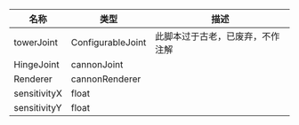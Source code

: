 | 名称 | 类型 | 描述 |
| ----------- | ----------- | ----------- |
| towerJoint | ConfigurableJoint | 此脚本过于古老，已废弃，不作注解 |
| HingeJoint | cannonJoint |  |
| Renderer | cannonRenderer |  |
| sensitivityX | float |  |
| sensitivityY | float |  |
